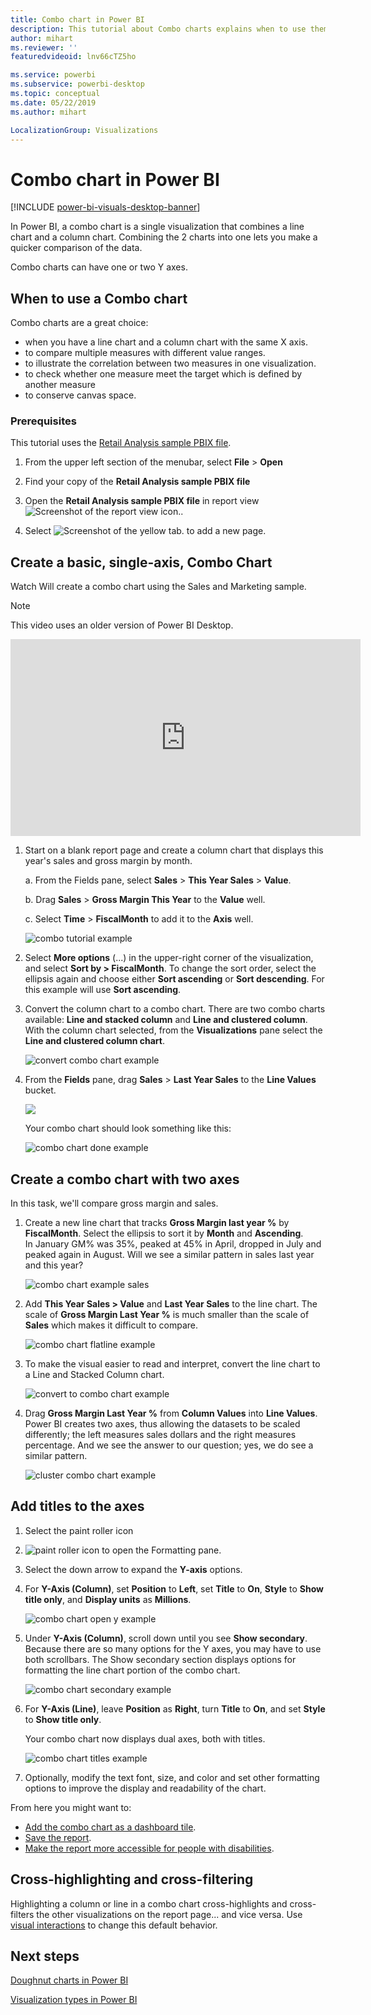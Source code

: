 ```yaml
---
title: Combo chart in Power BI
description: This tutorial about Combo charts explains when to use them and how to build them in Power BI service and Desktop.
author: mihart
ms.reviewer: ''
featuredvideoid: lnv66cTZ5ho

ms.service: powerbi
ms.subservice: powerbi-desktop
ms.topic: conceptual
ms.date: 05/22/2019
ms.author: mihart

LocalizationGroup: Visualizations
---
```

# Combo chart in Power BI

[!INCLUDE [power-bi-visuals-desktop-banner](../includes/power-bi-visuals-desktop-banner.md)]

In Power BI, a combo chart is a single visualization that combines a line chart and a column chart. Combining the 2 charts into one lets you make a quicker comparison of the data.

Combo charts can have one or two Y axes.

## When to use a Combo chart
Combo charts are a great choice:

* when you have a line chart and a column chart with the same X axis.
* to compare multiple measures with different value ranges.
* to illustrate the correlation between two measures in one visualization.
* to check whether one measure meet the target which is defined by another measure
* to conserve canvas space.

### Prerequisites
This tutorial uses the [Retail Analysis sample PBIX file](https://download.microsoft.com/download/9/6/D/96DDC2FF-2568-491D-AAFA-AFDD6F763AE3/Retail%20Analysis%20Sample%20PBIX.pbix).

1. From the upper left section of the menubar, select **File** > **Open**
   
2. Find your copy of the **Retail Analysis sample PBIX file**

1. Open the **Retail Analysis sample PBIX file** in report view ![Screenshot of the report view icon.](media/power-bi-visualization-kpi/power-bi-report-view.png).

1. Select ![Screenshot of the yellow tab.](media/power-bi-visualization-kpi/power-bi-yellow-tab.png) to add a new page.



## Create a basic, single-axis, Combo Chart
Watch Will create a combo chart using the Sales and Marketing sample.
   > [!NOTE]
   > This video uses an older version of Power BI Desktop.
   > 
   > 
<iframe width="560" height="315" src="https://www.youtube.com/embed/lnv66cTZ5ho?list=PL1N57mwBHtN0JFoKSR0n-tBkUJHeMP2cP" frameborder="0" allowfullscreen></iframe>  

<a name="create"></a>

1. Start on a blank report page and create a column chart that displays this year's sales and gross margin by month.

    a.  From the Fields pane, select **Sales** \> **This Year Sales** > **Value**.

    b.  Drag **Sales** \> **Gross Margin This Year** to the **Value** well.

    c. Select **Time** \> **FiscalMonth** to add it to the **Axis** well.

    ![combo tutorial example](media/power-bi-visualization-combo-chart/combotutorial1new.png)
5. Select **More options** (...) in the upper-right corner of the visualization, and select **Sort by > FiscalMonth**. To change the sort order, select the ellipsis again and choose either **Sort ascending** or **Sort descending**. For this example will use **Sort ascending**.

6. Convert the column chart to a combo chart. There are two combo charts available: **Line and stacked column** and **Line and clustered column**. With the column chart selected, from the **Visualizations** pane select the **Line and clustered column chart**.

    ![convert combo chart example](media/power-bi-visualization-combo-chart/converttocombo-new2.png)
7. From the **Fields** pane, drag **Sales** \> **Last Year Sales** to the **Line Values** bucket.

   ![](media/power-bi-visualization-combo-chart/linevaluebucket.png)

   Your combo chart should look something like this:

   ![combo chart done example](media/power-bi-visualization-combo-chart/combochartdone-new.png)

## Create a combo chart with two axes
In this task, we'll compare gross margin and sales.

1. Create a new line chart that tracks **Gross Margin last year %** by **FiscalMonth**. Select the ellipsis to sort it by **Month** and **Ascending**.  
In January GM% was 35%, peaked at 45% in April, dropped in July and peaked again in August. Will we see a similar pattern in sales last year and this year?

   ![combo chart example sales](media/power-bi-visualization-combo-chart/combo1-new.png)
2. Add **This Year Sales > Value** and **Last Year Sales** to the line chart. The scale of **Gross Margin Last Year %** is much smaller than the scale of **Sales** which makes it difficult to compare.      

   ![combo chart flatline example](media/power-bi-visualization-combo-chart/flatline-new.png)
3. To make the visual easier to read and interpret, convert the line chart to a Line and Stacked Column chart.

   ![convert to combo chart example](media/power-bi-visualization-combo-chart/converttocombo-new.png)

4. Drag **Gross Margin Last Year %** from **Column Values** into **Line Values**. Power BI creates two axes, thus allowing the datasets to be scaled differently; the left measures sales dollars and the right measures percentage. And we see the answer to our question; yes, we do see a similar pattern.

   ![cluster combo chart example](media/power-bi-visualization-combo-chart/power-bi-clustered-combo.png)    

## Add titles to the axes
1. Select the paint roller icon 
1. ![paint roller icon](media/power-bi-visualization-combo-chart/power-bi-paintroller.png) to open the Formatting pane.
1. Select the down arrow to expand the **Y-axis** options.
1. For **Y-Axis (Column)**, set **Position** to **Left**, set **Title** to **On**, **Style** to  **Show title only**, and **Display units** as **Millions**.

   ![combo chart open y example](media/power-bi-visualization-combo-chart/power-bi-open-y.png)
4. Under **Y-Axis (Column)**, scroll down until you see **Show secondary**. Because there are so many options for the Y axes, you may have to use both scrollbars. The Show secondary section displays options for formatting the line chart portion of the combo chart.

   ![combo chart secondary example](media/power-bi-visualization-combo-chart/power-bi-secondary.png)
5. For **Y-Axis (Line)**, leave **Position** as **Right**, turn **Title** to **On**, and set **Style** to **Show title only**.

   Your combo chart now displays dual axes, both with titles.

   ![combo chart titles example](media/power-bi-visualization-combo-chart/power-bi-2-titles.png)

6. Optionally, modify the text font, size, and color and set other formatting options to improve the display and readability of the chart.

From here you might want to:

* [Add the combo chart as a dashboard tile](../service-dashboard-tiles.md).
* [Save the report](../service-report-save.md).
* [Make the report more accessible for people with disabilities](../desktop-accessibility.md).

## Cross-highlighting and cross-filtering

Highlighting a column or line in a combo chart cross-highlights and cross-filters the other visualizations on the report page... and vice versa. Use [visual interactions](../service-reports-visual-interactions.md) to change this default behavior.

## Next steps

[Doughnut charts in Power BI](power-bi-visualization-doughnut-charts.md)

[Visualization types in Power BI](power-bi-visualization-types-for-reports-and-q-and-a.md)
